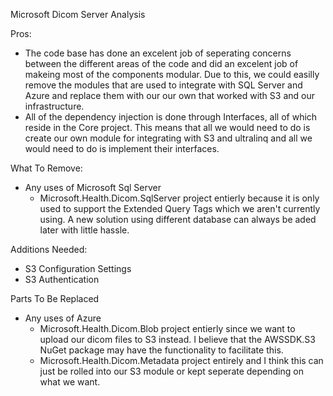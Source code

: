 Microsoft Dicom Server Analysis

Pros:
  * The code base has done an excelent job of seperating concerns between the different areas of the code and did an excelent job of makeing most of the components modular. Due 
  to this, we could easilly remove the modules that are used to integrate with SQL Server and Azure and replace them with our our own that worked with S3 and our infrastructure.
  * All of the dependency injection is done through Interfaces, all of which reside in the Core project. This means that all we would need to do is create our own module for
  integrating with S3 and ultralinq and all we would need to do is implement their interfaces. 

What To Remove:
  * Any uses of Microsoft Sql Server
    * Microsoft.Health.Dicom.SqlServer project entierly because it is only used to support the Extended Query Tags which we aren't currently using. A new solution using 
    different database can always be aded later with little hassle.

Additions Needed:
  * S3 Configuration Settings
  * S3 Authentication

Parts To Be Replaced
  * Any uses of Azure
    * Microsoft.Health.Dicom.Blob project entierly since we want to upload our dicom files to S3 instead. I believe that the AWSSDK.S3 NuGet package may have the functionality 
    to facilitate this.
    * Microsoft.Health.Dicom.Metadata project entirely and I think this can just be rolled into our S3 module or kept seperate depending on what we want.
  